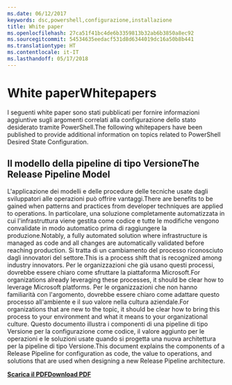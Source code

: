```yaml
---
ms.date: 06/12/2017
keywords: dsc,powershell,configurazione,installazione
title: White paper
ms.openlocfilehash: 27ca51f41bc4de6b3359813b32ab6b3850a8ec92
ms.sourcegitcommit: 54534635eedacf531d8d6344019dc16a50b8b441
ms.translationtype: HT
ms.contentlocale: it-IT
ms.lasthandoff: 05/17/2018
---
```

# <a name="whitepapers"></a><span data-ttu-id="bf9d9-103">White paper</span><span class="sxs-lookup"><span data-stu-id="bf9d9-103">Whitepapers</span></span>

<span data-ttu-id="bf9d9-104">I seguenti white paper sono stati pubblicati per fornire informazioni aggiuntive sugli argomenti correlati alla configurazione dello stato desiderato tramite PowerShell.</span><span class="sxs-lookup"><span data-stu-id="bf9d9-104">The following whitepapers have been published to provide additional information on topics related to PowerShell Desired State Configuration.</span></span>

## <a name="the-release-pipeline-model"></a><span data-ttu-id="bf9d9-105">Il modello della pipeline di tipo Versione</span><span class="sxs-lookup"><span data-stu-id="bf9d9-105">The Release Pipeline Model</span></span>
<span data-ttu-id="bf9d9-106">L'applicazione dei modelli e delle procedure delle tecniche usate dagli sviluppatori alle operazioni può offrire vantaggi.</span><span class="sxs-lookup"><span data-stu-id="bf9d9-106">There are benefits to be gained when patterns and practices from developer techniques are applied to operations.</span></span> <span data-ttu-id="bf9d9-107">In particolare, una soluzione completamente automatizzata in cui l'infrastruttura viene gestita come codice e tutte le modifiche vengono convalidate in modo automatico prima di raggiungere la produzione.</span><span class="sxs-lookup"><span data-stu-id="bf9d9-107">Notably, a fully automated solution where infrastructure is managed as code and all changes are automatically validated before reaching production.</span></span> <span data-ttu-id="bf9d9-108">Si tratta di un cambiamento del processo riconosciuto dagli innovatori del settore.</span><span class="sxs-lookup"><span data-stu-id="bf9d9-108">This is a process shift that is recognized among industry innovators.</span></span> <span data-ttu-id="bf9d9-109">Per le organizzazioni che già usano questi processi, dovrebbe essere chiaro come sfruttare la piattaforma Microsoft.</span><span class="sxs-lookup"><span data-stu-id="bf9d9-109">For organizations already leveraging these processes, it should be clear how to leverage Microsoft platforms.</span></span> <span data-ttu-id="bf9d9-110">Per le organizzazioni che non hanno familiarità con l'argomento, dovrebbe essere chiaro come adattare questo processo all'ambiente e il suo valore nella cultura aziendale.</span><span class="sxs-lookup"><span data-stu-id="bf9d9-110">For organizations that are new to the topic, it should be clear how to bring this process to your environment and what it means to your organizational culture.</span></span> <span data-ttu-id="bf9d9-111">Questo documento illustra i componenti di una pipeline di tipo Versione per la configurazione come codice, il valore aggiunto per le operazioni e le soluzioni usate quando si progetta una nuova architettura per la pipeline di tipo Versione.</span><span class="sxs-lookup"><span data-stu-id="bf9d9-111">This document explains the components of a Release Pipeline for configuration as code, the value to operations, and solutions that are used when designing a new Release Pipeline architecture.</span></span>

<span data-ttu-id="bf9d9-112">**[Scarica il PDF](http://aka.ms/thereleasepipelinemodelpdf)**</span><span class="sxs-lookup"><span data-stu-id="bf9d9-112">**[Download PDF](http://aka.ms/thereleasepipelinemodelpdf)**</span></span>
